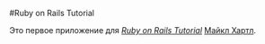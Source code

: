 #Ruby on Rails Tutorial

Это первое приложение для
[*Ruby on Rails Tutorial*](http://railstutorial.org/)
[Майкл Хартл](http://michaelhartl.com/).
